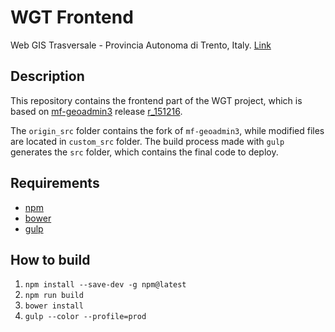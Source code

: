 # WGT Frontend
Web GIS Trasversale - Provincia Autonoma di Trento, Italy. [Link](https://webgis.provincia.tn.it/wgt/)

## Description
This repository contains the frontend part of the WGT project, which is based on [mf-geoadmin3](https://github.com/geoadmin/mf-geoadmin3) release [r_151216](https://github.com/geoadmin/mf-geoadmin3/releases/tag/r_151216).

The `origin_src` folder contains the fork of `mf-geoadmin3`, while modified files are located in `custom_src` folder.
The build process made with `gulp` generates the `src` folder, which contains the final code to deploy.

## Requirements
- [npm](https://www.npmjs.com/)
- [bower](https://bower.io/)
- [gulp](http://gulpjs.com/)

## How to build
1. `npm install --save-dev -g npm@latest`
2. `npm run build`
3. `bower install`
4. `gulp --color --profile=prod`